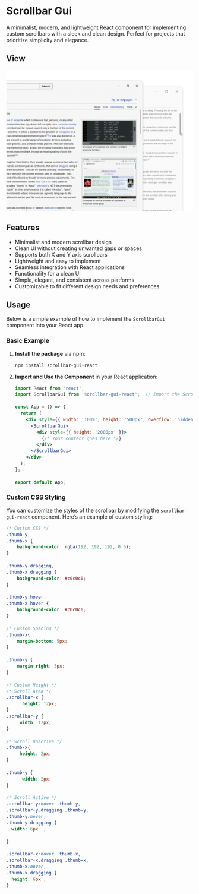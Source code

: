 # Scrollbar Gui

A minimalist, modern, and lightweight React component for implementing custom 
scrollbars with a sleek and clean design. Perfect for projects that prioritize simplicity and elegance.

## View

![React Custom Scrollbar GUI](./public/View.png)

## Features

- Minimalist and modern scrollbar design
- Clean UI without creating unwanted gaps or spaces
- Supports both X and Y axis scrollbars
- Lightweight and easy to implement
- Seamless integration with React applications
- Functionality for a clean UI
- Simple, elegant, and consistent across platforms
- Customizable to fit different design needs and preferences

## Usage

Below is a simple example of how to implement the `ScrollbarGui` component into your React app.

### Basic Example

1. **Install the package** via npm:

    ```bash
    npm install scrollbar-gui-react
    ```

2. **Import and Use the Component** in your React application:

    ```jsx
    import React from 'react';
    import ScrollbarGui from 'scrollbar-gui-react';  // Import the ScrollbarGui component

    const App = () => {
      return (
        <div style={{ width: '100%', height: '500px', overflow: 'hidden' }}>
          <ScrollbarGui>
            <div style={{ height: '2000px' }}>
              {/* Your content goes here */}
            </div>
          </ScrollbarGui>
        </div>
      );
    };

    export default App;
    ```

### Custom CSS Styling

You can customize the styles of the scrollbar by modifying the `scrollbar-gui-react` component. Here’s an example of custom styling:

```css
/* Custom CSS */
.thumb-y,
.thumb-x {
    background-color: rgba(192, 192, 192, 0.6);
}

.thumb-y.dragging,
.thumb-x.dragging {
    background-color: #c0c0c0;
}

.thumb-y.hover,
.thumb-x.hover {
    background-color: #c0c0c0;
}

/* Custom Spacing */
.thumb-x{
    margin-bottom: 5px; 
}
    
.thumb-y {
    margin-right: 5px;
}

/* Custom Height */
/* Scroll Area */
.scrollbar-x {
      height: 12px;
}
.scrollbar-y {
     width: 12px;
}

/* Scroll Unactive */
.thumb-x{
     height: 2px;
}
    
.thumb-y {
      width: 2px;
}

/* Scroll Active */
.scrollbar-y:hover .thumb-y,
.scrollbar-y.dragging .thumb-y,
.thumb-y:hover,
.thumb-y.dragging {
  width: 6px  ;

}

.scrollbar-x:hover .thumb-x,
.scrollbar-x.dragging .thumb-x,
.thumb-x:hover,
.thumb-x.dragging {
  height: 6px ;
}
